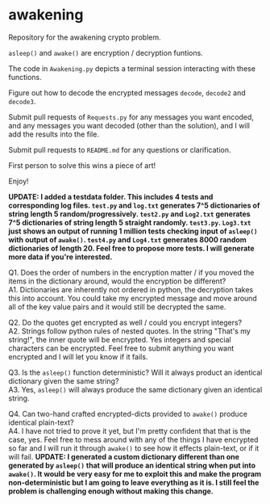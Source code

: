 # awakening
Repository for the awakening crypto problem.

`asleep()` and `awake()` are encryption / decryption funtions.

The code in `Awakening.py` depicts a terminal session interacting with these functions.

Figure out how to decode the encrypted messages `decode`, `decode2` and `decode3`.

Submit pull requests of `Requests.py` for any messages you want encoded, and any messages you want decoded (other than the solution), and I will add the results into the file.

Submit pull requests to `README.md` for any questions or clarification.

First person to solve this wins a piece of art!

Enjoy!

**UPDATE: I added a testdata folder. This includes 4 tests and corresponding log files. `test.py` and `log.txt` generates 7^5 dictionaries of string length 5 random/progressively. `test2.py` and `Log2.txt` generates 7^5 dictionaries of string length 5 straight randomly. `test3.py`. `Log3.txt` just shows an output of running 1 million tests checking input of `asleep()` with output of `awake()`. `test4.py` and `Log4.txt` generates 8000 random dictionaries of length 20. Feel free to propose more tests. I will generate more data if you're interested.**


Q1. Does the order of numbers in the encryption matter / if you moved the items in the dictionary around, would the encryption be different?  
A1. Dictionaries are inherently not ordered in python, the decryption takes this into account. You could take my encrypted message and move around all of the key value pairs and it would still be decrypted the same.

Q2. Do the quotes get encrypted as well / could you encrypt integers?  
A2. Strings follow python rules of nested quotes. In the string "That's my string!", the inner quote will be encrypted. Yes integers and special characters can be encrypted. Feel free to submit anything you want encrypted and I will let you know if it fails.

Q3. Is the `asleep()` function deterministic? Will it always product an identical dictionary given the same string?  
A3. Yes, `asleep()` will always produce the same dictionary given an identical string.

Q4. Can two-hand crafted encrypted-dicts provided to `awake()` produce identical plain-text?  
A4. I have not tried to prove it yet, but I'm pretty confident that that is the case, yes. Feel free to mess around with any of the things I have encrypted so far and I will run it through `awake()` to see how it effects plain-text, or if it will fail. **UPDATE: I generated a custom dictionary different than one generated by `asleep()` that will produce an identical string when put into `awake()`. It would be very easy for me to exploit this and make the program non-deterministic but I am going to leave everything as it is. I still feel the problem is challenging enough without making this change.**
